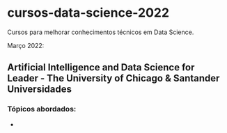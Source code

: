 # cursos-data-science-2022
Cursos para melhorar conhecimentos técnicos em Data Science.

Março 2022:

## Artificial Intelligence and Data Science for Leader - The University of Chicago & Santander Universidades

### Tópicos abordados:
- 
